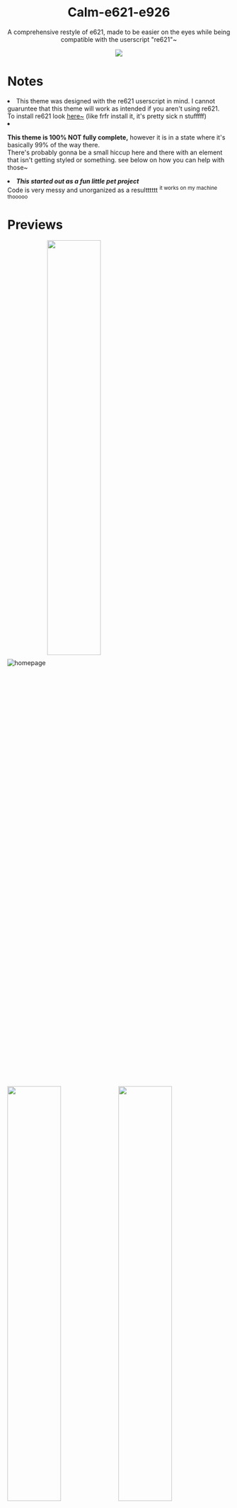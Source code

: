 <h1 align="center">Calm-e621-e926</h1>
<p align="center"  
   
A comprehensive restyle of e621, made to be easier on the eyes while being compatible with the userscript "re621"~

</p> <p align="center"   
   
<a align="center bottom" href="https://github.com/mandorinn/Calm-e621-e926/raw/main/calme6.user.css"><img src="https://img.shields.io/badge/Install%20directly%20with-Stylus-116b59.svg?longCache=true&style=flat"></img></a>
</p>

# Notes

<li>This theme was designed with the re621 userscript in mind. I cannot guaruntee that this theme will work as intended if you aren't using re621.
<br>To install re621 look <a href="https://e621.net/forum_topics/25872">here~</a> (like frfr install it, it's pretty sick n stufffff)</li>
<li>
   
**This theme is 100% NOT fully complete,** however it is in a state where it's basically 99% of the way there.
<br> There's probably gonna be a small hiccup here and there with an element that isn't getting styled or something. see below on how you can help with those~
</li>

<li
   
***This started out as a fun little pet project***
<br> Code is very messy and unorganized as a resultttttt <sup>it works on my machine thooooo </sup>

</li>

# Previews
![homepage](https://github.com/mandorinn/Calm-e621-e926/blob/main/previews/firefox_A2pm3It77v.jpg?raw=true)
<img align="center" src="https://github.com/mandorinn/Muted-e621-e926/blob/main/previews/firefox_G17rKqUWJD.jpg?raw=true" width="49%"> 
<img align="center" src="https://github.com/mandorinn/Muted-e621-e926/blob/main/previews/6e7sYtRmYo.png?raw=true" width="49%"> 
<img align="center" src="https://github.com/mandorinn/Muted-e621-e926/blob/main/previews/firefox_Ke0DqlO9jQ-sfw.png?raw=true" width="49%"> 
<img align="center" src="https://github.com/mandorinn/Muted-e621-e926/blob/main/previews/firefox_sdwKbCtxyq-sfw.png?raw=true" width="49%"> 


# (very) Brief list of main featuressssss

  <li>Customizable Deleted and Blacklisted placeholders</li>
  <li>Profile page overhaul</li>
  <li>Large, space taking (Learn more) links changed to a simple question mark SVG<br>(see: search bar in the 'posts' preview~)</li>
  <li>Re621 preview favorite icon changed to a heart</li>
  <li>e621 "logo" changed to be, y'know, a logo~</li>
  
# Bug reporting (this applies to suggestions too I supposeeee)
  If you see an element that is unstyled, or if a styled element is behaving in a way that it shouldn't be,
  <br>**Create an issue, I'd like to keep my other socials free from random css element DMsssss lolll**
  <br>Preferably with the url, element and it's classes included (inspect element to get those~)
